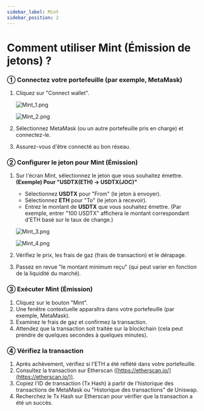 ```yaml
---
sidebar_label: Mint
sidebar_position: 2
---
```


# Comment utiliser Mint (Émission de jetons) ?

### **① Connectez votre portefeuille (par exemple, MetaMask)**

1. Cliquez sur "Connect wallet".
    
    ![Mint_1.png](/img/docs/Mint_1.png)
    
    ![Mint_2.png](/img/docs/Mint_2.png)
    
2. Sélectionnez MetaMask (ou un autre portefeuille pris en charge) et connectez-le.
3. Assurez-vous d'être connecté au bon réseau.

### **② Configurer le jeton pour Mint (Émission)**

1. Sur l'écran Mint, sélectionnez le jeton que vous souhaitez émettre.  
   **(Exemple) Pour "USDTX(ETH) → USDTX(JOC)"**  
   - Sélectionnez **USDTX** pour "From" (le jeton à envoyer).  
   - Sélectionnez **ETH** pour "To" (le jeton à recevoir).  
   - Entrez le montant de **USDTX** que vous souhaitez émettre. (Par exemple, entrer "100 USDTX" affichera le montant correspondant d'ETH basé sur le taux de change.)
    
    ![Mint_3.png](/img/docs/Mint_3.png)

    ![Mint_4.png](/img/docs/Mint_4.png)
        
2. Vérifiez le prix, les frais de gaz (frais de transaction) et le dérapage.  
3. Passez en revue "le montant minimum reçu" (qui peut varier en fonction de la liquidité du marché).

### **③ Exécuter Mint (Émission)**

1. Cliquez sur le bouton "Mint".  
2. Une fenêtre contextuelle apparaîtra dans votre portefeuille (par exemple, MetaMask).  
3. Examinez le frais de gaz et confirmez la transaction.  
4. Attendez que la transaction soit traitée sur la blockchain (cela peut prendre de quelques secondes à quelques minutes).

### **④ Vérifiez la transaction**

1. Après achèvement, vérifiez si l'ETH a été reflété dans votre portefeuille.  
2. Consultez la transaction sur Etherscan ([https://etherscan.io/](https://etherscan.io/)).  
3. Copiez l'ID de transaction (Tx Hash) à partir de l'historique des transactions de MetaMask ou "Historique des transactions" de Uniswap.  
4. Recherchez le Tx Hash sur Etherscan pour vérifier que la transaction a été un succès.